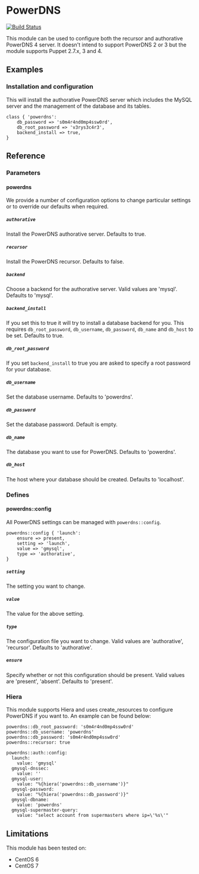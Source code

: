 # PowerDNS 

[![Build Status](https://travis-ci.org/sensson/puppet-powerdns.svg?branch=master)](https://travis-ci.org/sensson/puppet-powerdns)

This module can be used to configure both the recursor and authorative 
PowerDNS 4 server. It doesn't intend to support PowerDNS 2 or 3 but the
module supports Puppet 2.7.x, 3 and 4.

## Examples

### Installation and configuration

This will install the authorative PowerDNS server which includes the
MySQL server and the management of the database and its tables.

```
class { 'powerdns':
	db_password => 's0m4r4nd0mp4ssw0rd',
	db_root_password => 'v3rys3c4r3',
	backend_install => true,
}
```

## Reference

### Parameters

#### powerdns

We provide a number of configuration options to change particular settings
or to override our defaults when required.

##### `authorative`

Install the PowerDNS authorative server. Defaults to true.

##### `recursor`

Install the PowerDNS recursor. Defaults to false.

##### `backend`

Choose a backend for the authorative server. Valid values are 'mysql'. Defaults to 'mysql'.

##### `backend_install`

If you set this to true it will try to install a database backend for
you. This requires `db_root_password`, `db_username`, `db_password`,
`db_name` and `db_host` to be set. Defaults to true.

##### `db_root_password`

If you set `backend_install` to true you are asked to specify a root
password for your database. 

##### `db_username`

Set the database username. Defaults to 'powerdns'.

##### `db_password`

Set the database password. Default is empty.

##### `db_name`

The database you want to use for PowerDNS. Defaults to 'powerdns'.

##### `db_host`

The host where your database should be created. Defaults to 'localhost'.

### Defines

#### powerdns::config

All PowerDNS settings can be managed with `powerdns::config`.

```
powerdns::config { 'launch':
	ensure => present,
	setting => 'launch',
	value => 'gmysql',
	type => 'authorative',
}
```

##### `setting`

The setting you want to change.

##### `value`

The value for the above setting.

##### `type`

The configuration file you want to change. Valid values are 'authorative', 'recursor'. Defaults to 'authorative'.

##### `ensure`

Specify whether or not this configuration should be present. Valid values are 'present', 'absent'. Defaults to 'present'.

### Hiera

This module supports Hiera and uses create_resources to configure PowerDNS
if you want to. An example can be found below:

```
powerdns::db_root_password: 's0m4r4nd0mp4ssw0rd'
powerdns::db_username: 'powerdns'
powerdns::db_password: 's0m4r4nd0mp4ssw0rd'
powerdns::recursor: true

powerdns::auth::config:
  launch:
    value: 'gmysql'
  gmysql-dnssec:
    value: ''
  gmysql-user: 
    value: "%{hiera('powerdns::db_username')}"
  gmysql-password:
    value: "%{hiera('powerdns::db_password')}"
  gmysql-dbname:
    value: 'powerdns'
  gmysql-supermaster-query:
    value: "select account from supermasters where ip=\'%s\'"
```

## Limitations

This module has been tested on:

* CentOS 6
* CentOS 7